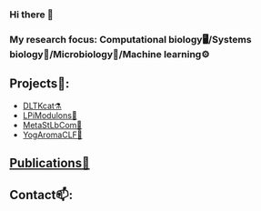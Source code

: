 ### Hi there 👋
### My research focus: Computational biology🖥️/Systems biology🔢/Microbiology🦠/Machine learning⚙️
## Projects🌟:
- [DLTKcat⚗️](https://github.com/SizheQiu/DLTKcat)
- [LPiModulons🧬](https://github.com/SizheQiu/LPiModulons)
- [MetaStLbCom🧫](https://github.com/SizheQiu/MetaStLbCom)
- [YogAromaCLF🥛](https://github.com/SizheQiu/YogAromaCLF)
## [Publications📑](https://scholar.google.com/citations?user=V43CQcsAAAAJ&hl=en)
## Contact📫:


<!--
**SizheQiu/SizheQiu** is a ✨ _special_ ✨ repository because its `README.md` (this file) appears on your GitHub profile.

Here are some ideas to get you started:

- 🔭 I’m currently working on ...
- 🌱 I’m currently learning ...
- 👯 I’m looking to collaborate on ...
- 🤔 I’m looking for help with ...
- 💬 Ask me about ...
- 📫 How to reach me: ...
- 😄 Pronouns: ...
- ⚡ Fun fact: ...
-->
